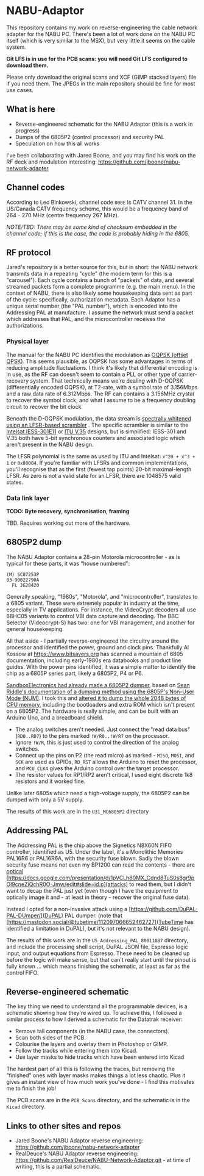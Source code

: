 # NABU-Adaptor

This repository contains my work on reverse-engineering the cable network adapter for the NABU PC. There's been a lot of work done on the NABU PC itself (which is very similar to the MSX), but very little it seems on the cable system.

**Git LFS is in use for the PCB scans: you will need Git LFS configured to download them.**

Please only download the original scans and XCF (GIMP stacked layers) file if you need them. The JPEGs in the main repository should be fine for most use cases.


## What is here

  * Reverse-engineered schematic for the NABU Adaptor (this is a work in progress)
  * Dumps of the 6805P2 (control processor) and security PAL
  * Speculation on how this all works

I've been collaborating with Jared Boone, and you may find his work on the RF deck and modulation interesting: https://github.com/jboone/nabu-network-adapter


## Channel codes

According to Leo Binkowski, channel code `000E` is CATV channel 31. In the US/Canada CATV frequency scheme, this would be a frequency band of 264 - 270 MHz (centre frequency 267 MHz).

*NOTE/TBD: There may be some kind of checksum embedded in the channel code; if this is the case, the code is probably hiding in the 6805.*


## RF protocol

Jared's repository is a better source for this, but in short: the NABU network transmits data in a repeating "cycle" (the modern term for this is a "carousel"). Each cycle contains a bunch of "packets" of data, and several streamed packets form a complete programme (e.g. the main menu). In the context of NABU, there is also likely some housekeeping data sent as part of the cycle: specifically, authorization metadata. Each Adaptor has a unique serial number (the "PAL number"), which is encoded into the Addressing PAL at manufacture. I assume the network must send a packet which addresses that PAL, and the microcontroller receives the authorizations.

### Physical layer

The manual for the NABU PC identifies the modulation as [OQPSK (offset QPSK)](https://en.wikipedia.org/wiki/Phase-shift_keying#Offset_QPSK_.28OQPSK.29). This seems plausible, as OQPSK has some advantages in terms of reducing amplitude fluctuations. I think it's likely that differential encoding is in use, as the RF can doesn't seem to contain a PLL or other type of carrier-recovery system. That technically means we're dealing with D-OQPSK (differentially encoded OQPSK), at T2-rate, with a symbol rate of 3.156Mbps and a raw data rate of 6.312Mbps. The RF can contains a 3.156MHz crystal to recover the symbol clock, and what I assume to be a frequency doubling circuit to recover the bit clock.

Beneath the D-OQPSK modulation, the data stream is [spectrally whitened using an LFSR-based scrambler](https://en.wikipedia.org/wiki/Scrambler) . The specific scrambler is similar to the [Intelsat IESS-301E11](https://www.intelsat.com/wp-content/uploads/2020/08/IESS-308E11.pdf#page=71) or [ITU V.35](https://www.itu.int/rec/T-REC-V.35-198410-W/en) designs, but is simplified: IESS-301 and V.35 both have 5-bit synchronous counters and associated logic which aren't present in the NABU design.

The LFSR polynomial is the same as used by ITU and Intelsat: `x^20 + x^3 + 1` or `0x80004`. If you're familiar with LFSRs and common implementations, you'll recognise that as the first (fewest tap points) 20-bit maximal-length LFSR. As zero is not a valid state for an LFSR, there are 1048575 valid states.


### Data link layer

**TODO: Byte recovery, synchronisation, framing**

TBD. Requires working out more of the hardware.


## 6805P2 dump

The NABU Adaptor contains a 28-pin Motorola microcontroller - as is typical for these parts, it was "house numbered":

```
(M) SC87253P
03-90022790A
  FL JG28420
```

Generally speaking, "1980s", "Motorola", and "microcontroller", translates to a 6805 variant. These were extremely popular in industry at the time, especially in TV applications. For instance, the VideoCrypt decoders all use 68HC05 variants to control VBI data capture and decoding. The BBC Selector (Videocrypt-S) has two: one for VBI management, and another for general housekeeping.

All that aside - I partially reverse-engineered the circuitry around the processor and identified the power, ground and clock pins. Thankfully Al Kossow at https://www.bitsavers.org has scanned a mountain of 6805 documentation, including early-1980s era databooks and product line guides. With the power pins identified, it was a simple matter to identify the chip as a 6805P series part, likely a 6805P2, P4 or P6.

[SandboxElectronics had already made a 6805P2 dumper](https://github.com/SandboxElectronics/MC6805P2_clone), based on [Sean Riddle's documentation of a dumping method using the 6805P's Non-User Mode (NUM)](https://seanriddle.com/mc6805p2.html). I took this and [altered it to dump the whole 2048 bytes of CPU memory](https://github.com/philpem/MC6805P2_clone), including the bootloaders and extra ROM which isn't present on a 6805P2. The hardware is really simple, and can be built with an Arduino Uno, and a breadboard shield.

  * The analog switches aren't needed. Just connect the "read data bus" (`RD0..RD7`) to the pins marked `!W/R0..!W/R7` on the processor.
  * Ignore `!W/R`, this is just used to control the direction of the analog switches.
  * Connect up the pins on P2 (the read micro) as marked - `MISO`, `MOSI`, and `SCK` are used as GPIOs, `RD_RST` allows the Arduino to reset the processor, and `MCU_CLK4` gives the Arduino control over the target processor.
  * The resistor values for RP1/RP2 aren't critical, I used eight discrete 1k8 resistors and it worked fine.

Unlike later 6805s which need a high-voltage supply, the 6805P2 can be dumped with only a 5V supply.

The results of this work are in the `U31_MC6805P2` directory


## Addressing PAL

The Addressing PAL is the chip above the Signetics N8X60N FIFO controller, identified as U5. Under the label, it's a Monolithic Memories PAL16R6 or PAL16R6A, with the security fuse blown. Sadly the blown security fuse means not even my BP1200 can read the contents - there are [optical](https://twitter.com/johndmcmaster/status/1527017106294046720) [https://docs.google.com/presentation/d/1pVCLh80MX_Cdnd8TuS0s8gr9pOl9cneZiQchR0O-Jmw/edit#slide=id.p](attacks) to read them, but I didn't want to decap the PAL just yet (even though I have the equipment to optically image it and - at least in theory - recover the original fuse data).

Instead I opted for a non-invasive attack using a [https://github.com/DuPAL-PAL-DUmper/](DuPAL) PAL dumper. (note that [https://mastodon.social/@tubetime/112097066652462727](TubeTime has identified a limitation in DuPAL), but it's not relevant to the NABU design).

The results of this work are in the `U5_Addressing_PAL_80011887` directory, and include the processing shell script, DuPAL JSON file, Espresso logic input, and output equations from Espresso. These need to be cleaned up before the logic will make sense, but that can't really start until the pinout is fully known ... which means finishing the schematic, at least as far as the control FIFO.


## Reverse-engineered schematic

The key thing we need to understand all the programmable devices, is a schematic showing how they're wired up. To achieve this, I followed a similar process to how I derived a schematic for the Datatrak receiver:

  * Remove tall components (in the NABU case, the connectors).
  * Scan both sides of the PCB.
  * Colourise the layers and overlay them in Photoshop or GIMP.
  * Follow the tracks while entering them into Kicad.
  * Use layer masks to hide tracks which have been entered into Kicad

The hardest part of all this is following the traces, but removing the "finished" ones with layer masks makes things a lot less chaotic. Plus it gives an instant view of how much work you've done - I find this motivates me to finish the job!

The PCB scans are in the `PCB_Scans` directory, and the schematic is in the `Kicad` directory.


## Links to other sites and repos

  * Jared Boone's NABU Adaptor reverse engineering: https://github.com/jboone/nabu-network-adapter
  * RealDeuce's NABU Adaptor reverse engineering: https://github.com/RealDeuce/NABU-Network-Adaptor.git - at time of writing, this is a partial schematic.
